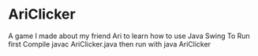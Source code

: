 # AriClicker
A game I made about my friend Ari to learn how to use Java Swing
To Run first Compile
javac AriClicker.java
then run with java AriClicker
